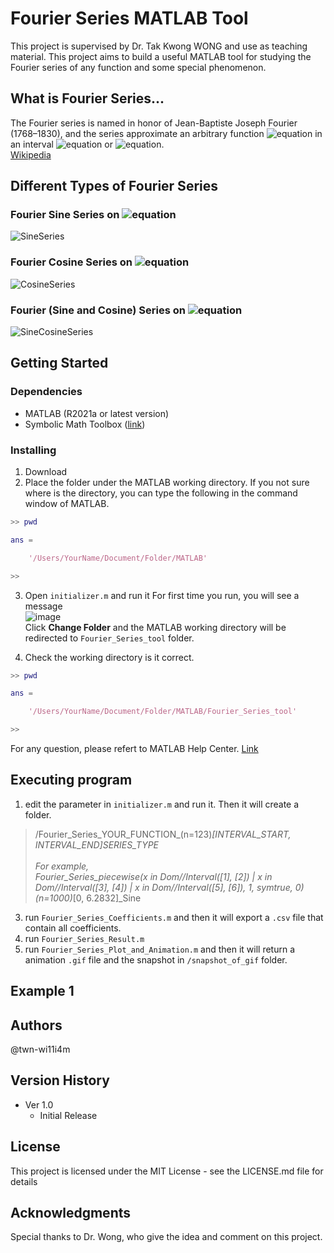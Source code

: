 # Fourier Series MATLAB Tool
This project is supervised by Dr. Tak Kwong WONG and use as teaching material. This project aims to build a useful MATLAB tool for studying the Fourier series of any function and some special phenomenon.

## What is Fourier Series...
The Fourier series is named in honor of Jean-Baptiste Joseph Fourier (1768–1830), and the series approximate an arbitrary function ![equation](http://www.sciweavers.org/upload/Tex2Img_1625132683/eqn.png) in an interval ![equation](http://www.sciweavers.org/upload/Tex2Img_1625132830/eqn.png) or ![equation](http://www.sciweavers.org/upload/Tex2Img_1625132916/eqn.png). <br>
[Wikipedia](https://en.wikipedia.org/wiki/Fourier_series)

## Different Types of Fourier Series
### Fourier Sine Series on ![equation](http://www.sciweavers.org/upload/Tex2Img_1625132830/eqn.png)
![SineSeries](http://www.sciweavers.org/upload/Tex2Img_1625135508/eqn.png)
### Fourier Cosine Series on ![equation](http://www.sciweavers.org/upload/Tex2Img_1625132830/eqn.png)
![CosineSeries](http://www.sciweavers.org/upload/Tex2Img_1625135678/eqn.png)
### Fourier (Sine and Cosine) Series on ![equation](http://www.sciweavers.org/upload/Tex2Img_1625132916/eqn.png)
![SineCosineSeries](http://www.sciweavers.org/upload/Tex2Img_1625136045/eqn.png)


## Getting Started
### Dependencies
- MATLAB (R2021a or latest version)
- Symbolic Math Toolbox ([link](https://www.mathworks.com/help/symbolic/))

### Installing
1. Download
2. Place the folder under the MATLAB working directory. If you not sure where is the directory, you can type the following in the command window of MATLAB.
``` matlab
>> pwd

ans =

    '/Users/YourName/Document/Folder/MATLAB'

>>
```
3. Open ```initializer.m``` and run it
For first time you run, you will see a message <br>
![image](https://user-images.githubusercontent.com/67225779/124116060-1a412980-daa1-11eb-873a-689b16ba0ff5.png) <br>
Click **Change Folder** and the MATLAB working directory will be redirected to ```Fourier_Series_tool``` folder. <br>

4. Check the working directory is it correct.
``` matlab
>> pwd

ans =

    '/Users/YourName/Document/Folder/MATLAB/Fourier_Series_tool'

>>
```
For any question, please refert to MATLAB Help Center. [Link](https://www.mathworks.com/help/matlab/file-operations.html?s_tid=CRUX_lftnav)

## Executing program
1. edit the parameter in ```initializer.m``` and run it. Then it will create a folder.
> /Fourier_Series_YOUR_FUNCTION_(n=123)_[INTERVAL_START, INTERVAL_END]_SERIES_TYPE <br>
> <br>
> For example, <br>
> Fourier_Series_piecewise(x in Dom//Interval([1], [2]) | x in Dom//Interval([3], [4]) | x in Dom//Interval([5], [6]), 1, symtrue, 0)_(n=1000)_[0, 6.2832]_Sine
3. run ```Fourier_Series_Coefficients.m``` and then it will export a ```.csv``` file that contain all coefficients.
4. run ```Fourier_Series_Result.m```
5. run ```Fourier_Series_Plot_and_Animation.m``` and then it will return a animation ```.gif``` file and the snapshot in ```/snapshot_of_gif``` folder.

## Example 1




## Authors
@twn-wi11i4m

## Version History
* Ver 1.0
  - Initial Release

## License
This project is licensed under the MIT License - see the LICENSE.md file for details

## Acknowledgments
Special thanks to Dr. Wong, who give the idea and comment on this project.
